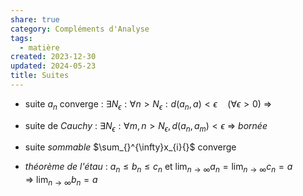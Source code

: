 ```yaml
---  
share: true  
category: Compléments d'Analyse  
tags:  
  - matière  
created: 2023-12-30  
updated: 2024-05-23  
title: Suites  
---  
```

  
- suite $a_{n}{}$ converge : $\exists N_{\epsilon}: \forall n>N_{\epsilon}:d(a_{n}, a)<\epsilon \quad(\forall\epsilon>0){}$ ⇒  
  
- suite de *Cauchy* : $\exists N_{\epsilon}:\forall m,n>N_{\epsilon},d(a_{n},a_{m})<\epsilon{}$     ⇒ *bornée*  
  
- suite *sommable*  $\sum_{}^{\infty}x_{i}{}$ converge  
  
  
- *théorème de l'étau* : $a_n\leq b_{n}\leq c_{n}$ et $\lim_{ n \to \infty }a_{n}=\lim_{ n \to \infty }c_{n}=a$  
	⇒ $\lim_{ n \to \infty }b_{n}=a$  
